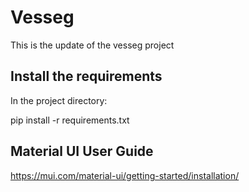 # Vesseg
This is the update of the vesseg project


## Install the requirements
In the project directory: 

pip install -r requirements.txt

## Material UI User Guide

https://mui.com/material-ui/getting-started/installation/
